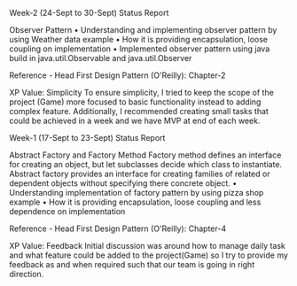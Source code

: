 Week-2 (24-Sept to 30-Sept) Status Report

Observer Pattern
•	Understanding and implementing observer pattern by using Weather data example
•	How it is providing encapsulation, loose coupling on implementation
•	Implemented observer pattern using java build in java.util.Observable and java.util.Observer

Reference - Head First Design Pattern (O'Reilly): Chapter-2

XP Value: Simplicity 
To ensure simplicity, I tried to keep the scope of the project (Game) more focused to basic functionality instead to adding complex feature. Additionally, I recommended creating small tasks that could be achieved in a week and we have MVP at end of each week. 

Week-1 (17-Sept to 23-Sept) Status Report

Abstract Factory and Factory Method
Factory method defines an interface for creating an object, but let subclasses decide which class to instantiate. Abstract factory provides an interface for creating families of related or dependent objects without specifying there concrete object.
•	Understanding implementation of factory pattern by using pizza shop example
•	How it is providing encapsulation, loose coupling and less dependence on implementation

Reference - Head First Design Pattern (O'Reilly): Chapter-4

XP Value: Feedback 
Initial discussion was around how to manage daily task and what feature could be added to the project(Game) so I try to provide my feedback as and when required such that our team is going in right direction.

